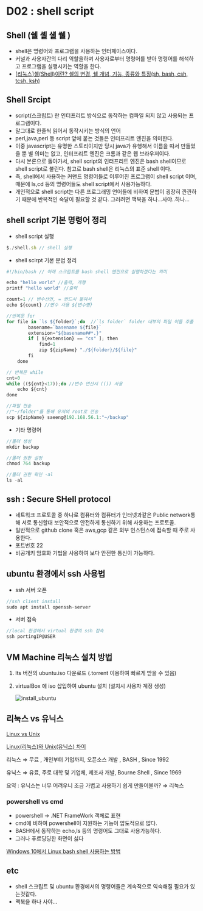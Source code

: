 
# D02 : shell script


## Shell (쉘 셸 섈 쒤 )
- shell은 명령어와 프로그램을 사용하는 인터페이스이다.
- 커널과 사용자간의 다리 역할을하며 사용자로부터 명령어를 받아 명령어를 해석하고 프로그램을 실행시키는 역할을 한다.
- [[리눅스]셸(Shell)이란? 셸의 변경, 쉘 개념, 기능, 종류와 특징(sh, bash, csh, tcsh, ksh)](https://jhnyang.tistory.com/57)

## Shell Srcipt
- script(스크립트) 란 인터프리트 방식으로 동작하는 컴파일 되지 않고 사용되는 프로그램이다.
- 말그대로 한줄씩 읽어서 동작시키는 방식의 언어
- perl,java,perl 등 script 앞에 붙는 것들은 인터프리트 엔진을 의미한다.
- 이중 javascript는 유명한 스토리이지만 당시 java가 유행해서 이름을 따서 만들었을 뿐 별 의미는 없고, 인터프리트 엔진은 크롬과 같은 웹 브라우저이다.
- 다시 본론으로 돌아가서, shell script의 인터프리트 엔진은 bash shell이므로 shell script로 불린다. 참고로 bash shell은 리눅스의 표준 shell 이다.
- 즉, shell에서 사용하는 커맨드 명령어들로 이루어진 프로그램이 shell script 이며, 때문에 ls,cd 등의 명령어들도 shell script에서 사용가능하다.
- 개인적으로 shell script는 다른 프로그래밍 언어들에 비하여 문법이 굉장히 깐깐하기 때문에 반복적인 숙달이 필요할 것 같다. 그러려면 맥북을 하나...사야..하나... 

## shell script 기본 명령어 정리 

- shell script 실행
  
```jsx
$./shell.sh // shell 실행
```
- shell scirpt 기본 문법 정리
  
```jsx
#!/bin/bash // 아래 스크립트를 bash shell 엔진으로 실행하겠다는 의미

echo "hello world" //출력, 개행
printf "hello world" //출력

count=1 // 변수선언, = 반드시 붙여서
echo ${count} //변수 사용 ${변수명}

//반복문 for
for file in `ls ${folder}`;do  //`ls folder` folder 내부의 파일 이름 추출
		basename=`basename ${file}`
		extension="${basename##*.}"
		if [ ${extension} == "cs" ]; then
			find=1
			zip ${zipName} "./${folder}/${file}"
		fi
	done

// 반복문 while
cnt=0
while ((${cnt}<17));do //변수 연산시 (()) 사용
	echo ${cnt}
done

//파일 전송 
//"~/folder"를 통해 유저의 root로 전송
scp ${zipName} saeeng@192.168.56.1:"~/backup"
```
- 기타 명령어

```jsx
//폴더 생성
mkdir backup

//폴더 권한 설정
chmod 764 backup

//폴더 권한 확인 -al
ls -al
```


## ssh : Secure SHell protocol
- 네트워크 프로토콜 중 하나로 컴퓨터와 컴퓨터가 인터넷과같은 Public network통해 서로 통신할대 보안적으로 안전하게 통신하기 위해 사용하는 프로토콜.
- 일반적으로 github clone 혹은 aws,gcp 같은 외부 인스턴스에 접속할 때 주로 사용한다.
- 포트번호 22
- 비공개키 암호화 기법을 사용하여 보다 안전한 통신이 가능하다.

## ubuntu 환경에서 ssh 사용법

- ssh 서버 오픈
```jsx
//ssh client install
sudo apt install openssh-server
```

- 서버 접속
```jsx
//local 환경에서 virtual 환경의 ssh 접속
ssh portingIP@USER
```


## VM Machine 리눅스 설치 방법

1. lts 버전의 ubuntu.iso 다운로드 (.torrent 이용하여 빠르게 받을 수 있음)
2. virtualBox 에 iso 삽입하여 ubuntu 설치 (설치시 사용자 계정 생성) 

    ![install_ubuntu](https://user-images.githubusercontent.com/41819176/91638971-3e317a00-ea4e-11ea-8b2b-a0ef1eb8ef21.png)




## 리눅스 vs 유닉스

[Linux vs Unix](https://www.diffen.com/difference/Linux_vs_Unix)

[Linux(리눅스)와 Unix(유닉스) 차이](http://blog.naver.com/PostView.nhn?blogId=limoremo&logNo=220533015236)

리눅스 ⇒ 무료 , 개인부터 기업까지, 오픈소스 개발 , BASH , Since 1992

유닉스 ⇒ 유료, 주로 대학 및 기업체, 제조사 개발,  Bourne Shell , Since 1969

요약 : 유닉스는 너무 어려우니 조금 가볍고 사용하기 쉽게 만들어볼까? ⇒ 리눅스



### powershell vs cmd

- powershell → .NET FrameWork 객체로 표현
- cmd에 비하여 powershell이 지원하는 기능이 압도적으로 많다.
- BASH에서 동작하는 echo,ls 등의 명령어도 그대로 사용가능하다.
- 그러나 푸르딩딩한 화면이 싫다

[Windows 10에서 Linux bash shell 사용하는 방법](https://webisfree.com/2017-05-10/window-10%EC%97%90%EC%84%9C-linux-bash-shell-%EC%82%AC%EC%9A%A9%ED%95%98%EB%8A%94-%EB%B0%A9%EB%B2%95)


## etc
- shell 스크립트 및 ubuntu 환경에서의 명령어들은 계속적으로 익숙해질 필요가 있는것같다.
- 맥북을 하나 사야...